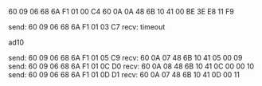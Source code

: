 
60 09 06 68 6A F1 01 00 C4 
60 0A 0A 48 6B 10 41 00 BE 3E E8 11 F9

send: 60 09 06 68 6A F1 01 03 C7 
recv: timeout


ad10

send: 60 09 06 68 6A F1 01 05 C9 
recv: 60 0A 07 48 6B 10 41 05 00 09 
send: 60 09 06 68 6A F1 01 0C D0 
recv: 60 0A 08 48 6B 10 41 0C 00 00 10
send: 60 09 06 68 6A F1 01 0D D1 
recv: 60 0A 07 48 6B 10 41 0D 00 11 